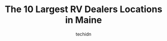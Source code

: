 ---
layout: ampstory
image: https://i0.wp.com/paketmu.com/wp-content/uploads/2023/06/rg-son-sales-llc-0-in-maine-1686371807.jpeg?resize=640,853
author: techidn
featured: false
description: Explore the diverse RV Dealer scene in Maine, home to an incredible selection of 10 establishments catering to every taste. Whether youre in search of iconic favorites or undiscovered treas
title: The 10 Largest RV Dealers Locations in Maine
cover:
   title: The 10 Largest RV Dealers Locations in Maine
   subtitle: RICKPATE
   background: https://paketmu.com/wp-content/uploads/2023/06/rg-son-sales-llc-0-in-maine-1686371807.jpeg

pages: 
 - layout: thirds
   top: <h1>#1 Scotts Recreation</h1>
   bottom: "<p>Bought a rice equipment trailer from Casey at the turner location. Easy transaction, everything was ready to go when I pulled up at 8am! Plate was even on!! Was out of th</p>"
   background: https://paketmu.com/wp-content/uploads/2023/06/rg-son-sales-llc-1-in-maine-1686371807.jpeg
   backgroundblur: true
 - layout: thirds
   top: <h1>#2 Camping World</h1>
   bottom: "<p>We went to Campers World in Windham to browse campers. Weve been seasonal tenters tent city for years but it was time for a trailer. We had Tyler as our sales person a</p>"
   background: https://paketmu.com/wp-content/uploads/2023/06/rg-son-sales-llc-2-in-maine-1686371808.jpeg
   cta:
      link: https://paketmu.com/the-10-largest-rv-dealers-locations-in-maine/
      text: The 10 Largest RV Dealers Locations in Maine
 - layout: thirds
   top: <h1>#3 Harvey RV & Marine</h1>
   bottom: "<p>From start to finish, our experience with Harveys RV was fantastic. My wife and I wanted to upgrade from our previous camper. Before selling it online on our own, we had</p>"
   background: https://paketmu.com/wp-content/uploads/2023/06/rg-son-sales-llc-3-in-maine-1686371809.jpeg
   cta:
      link: https://paketmu.com/the-10-largest-rv-dealers-locations-in-maine/
      text: The 10 Largest RV Dealers Locations in Maine
 - layout: thirds
   top: <h1>#4 Seacoast RVs, Inc.</h1>
   bottom: "<p>729 Portland Rd, Saco, ME 04072, United States</p>"
   background: https://images.unsplash.com/photo-1488554378835-f7acf46e6c98?ixlib=rb-4.0.3&ixid=MnwxMjA3fDB8MHxwaG90by1wYWdlfHx8fGVufDB8fHx8&auto=format&fit=crop&w=640&h=853&q=80
   cta:
      link: https://paketmu.com/the-10-largest-rv-dealers-locations-in-maine/
      text: The 10 Largest RV Dealers Locations in Maine
 - layout: thirds
   top: <h1>#5 Webbs RV Center</h1>
   bottom: "<p>1206 Hammond St, Bangor, ME 04401, United States</p>"
   background: https://images.unsplash.com/photo-1599422314077-f4dfdaa4cd09?ixlib=rb-4.0.3&ixid=MnwxMjA3fDB8MHxwaG90by1wYWdlfHx8fGVufDB8fHx8&auto=format&fit=crop&w=640&h=853&q=80
   cta:
      link: https://paketmu.com/the-10-largest-rv-dealers-locations-in-maine/
      text: The 10 Largest RV Dealers Locations in Maine
 - layout: thirds
   top: <h1>#6 J & M Camper & Marine</h1>
   bottom: "<p>653 Civic Center Dr, Augusta, ME 04330, United States</p>"
   background: https://images.unsplash.com/photo-1564951434112-64d74cc2a2d7?ixlib=rb-4.0.3&ixid=MnwxMjA3fDB8MHxwaG90by1wYWdlfHx8fGVufDB8fHx8&auto=format&fit=crop&w=640&h=853&q=80
   cta:
      link: https://paketmu.com/the-10-largest-rv-dealers-locations-in-maine/
      text: The 10 Largest RV Dealers Locations in Maine
 - layout: thirds
   top: <h1>#7 Call of The Wild RV Center</h1>
   bottom: "<p>848 Main St, Oxford, ME 04270, United States</p>"
   background: https://images.unsplash.com/photo-1618556658017-fd9c732d1360?ixlib=rb-4.0.3&ixid=MnwxMjA3fDB8MHxwaG90by1wYWdlfHx8fGVufDB8fHx8&auto=format&fit=crop&w=640&h=853&q=80
   cta:
      link: https://paketmu.com/the-10-largest-rv-dealers-locations-in-maine/
      text: The 10 Largest RV Dealers Locations in Maine
 - layout: thirds
   middle: Continue reading...
   background: https://images.unsplash.com/photo-1597773150796-e5c14ebecbf5?ixlib=rb-4.0.3&ixid=MnwxMjA3fDB8MHxwaG90by1wYWdlfHx8fGVufDB8fHx8&auto=format&fit=crop&w=640&h=853&q=80
   cta:
      link: https://paketmu.com/the-10-largest-rv-dealers-locations-in-maine/
      text: The 10 Largest RV Dealers Locations in Maine
      
---